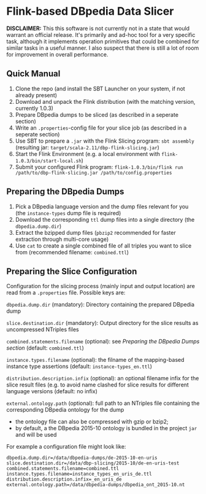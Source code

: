 # Flink-based DBpedia Data Slicer

**DISCLAIMER:** This this software is not currently not in a state that would warrant an official release. It's
  primarily and ad-hoc tool for a very specific task, although it implements operation primitives that could be
  combined for similar tasks in a useful manner. I also suspect that there is still a lot of room for improvement
  in overall performance.
  
  
## Quick Manual
1. Clone the repo (and install the SBT Launcher on your system, if not already present)
2. Download and unpack the Flink distribution (with the matching version, currently 1.0.3)
3. Prepare DBpedia dumps to be sliced (as described in a seperate section)
4. Write an `.properties`-config file for your slice job (as described in a seperate section)
5. Use SBT to prepare a `.jar` with the Flink Slicing program: `sbt assembly` 
   (resulting jar: `target/scala-2.11/dbp-flink-slicing.jar`)
6. Start the Flink Environment (e.g. a local environment with `flink-1.0.3/bin/start-local.sh`)
7. Submit your configured Flink program: 
   `flink-1.0.3/bin/flink run /path/to/dbp-flink-slicing.jar /path/to/config.properties`
   
## Preparing the DBpedia Dumps
1. Pick a DBpedia language version and the dump files relevant for you (the `instance-types` dump file is required)
2. Download the corresponding `ttl` dump files into a single directory (the `dbpedia.dump.dir`)
3. Extract the bzipped dump files (`pbzip2` recommended for faster extraction through multi-core usage)
4. Use `cat` to create a single combined file of all triples you want to slice from (recommended filename: `combined.ttl`)


## Preparing the Slice Configuration
Configuration for the slicing process (mainly input and output location) are read from a `.properties` file.
Possible keys are:

`dbpedia.dump.dir` (mandatory): Directory containing the prepared DBpedia dump

`slice.destination.dir` (mandatory): Output directory for the slice results as uncompressed NTriples files

`combined.statements.filename` (optional): see *Preparing the DBpedia Dumps section* (default: `combined.ttl`) 

`instance.types.filename` (optional): the filname of the mapping-based instance type assertions (default: `instance-types_en.ttl`)

`distribution.description.infix` (optional): an optional filename infix for the slice result files (e.g. to avoid name clashed for 
  slice results for different language versions (default: no infix)

`external.ontology.path` (optional): full path to an NTriples file containing the corresponding DBpedia ontology for the dump
  
* the ontology file can also be compressed with gzip or bzip2; 
* by default, a the DBpedia 2015-10 ontology is bundled in the project `jar` and will be used

For example a configuration file might look like:

```
dbpedia.dump.dir=/data/dbpedia-dumps/de-2015-10-en-uris
slice.destination.dir=/data/dbp-slicing/2015-10/de-en-uris-test
combined.statements.filename=combined.ttl
instance.types.filename=instance_types_en_uris_de.ttl
distribution.description.infix=_en_uris_de
external.ontology.path=/data/dbpedia-dumps/dbpedia_ont_2015-10.nt
```
